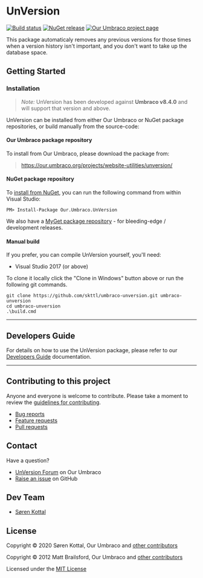 # UnVersion

[![Build status](https://img.shields.io/appveyor/ci/umco/umbraco-unversion.svg)](https://ci.appveyor.com/project/umco/umbraco-unversion)
[![NuGet release](https://img.shields.io/nuget/v/Our.Umbraco.UnVersion.svg)](https://www.nuget.org/packages/Our.Umbraco.UnVersion)
[![Our Umbraco project page](https://img.shields.io/badge/our-umbraco-orange.svg)](https://our.umbraco.org/projects/website-utilities/unversion/)


This package automaticaly removes any previous versions for those times when a version history isn't important, and you don't want to take up the database space.


## Getting Started

### Installation

> *Note:* UnVersion has been developed against **Umbraco v8.4.0** and will support that version and above.

UnVersion can be installed from either Our Umbraco or NuGet package repositories, or build manually from the source-code:

#### Our Umbraco package repository

To install from Our Umbraco, please download the package from:

> <https://our.umbraco.org/projects/website-utilities/unversion/>

#### NuGet package repository

To [install from NuGet](https://www.nuget.org/packages/Our.Umbraco.UnVersion), you can run the following command from within Visual Studio:

	PM> Install-Package Our.Umbraco.UnVersion

We also have a [MyGet package repository](https://www.myget.org/gallery/umbraco-packages) - for bleeding-edge / development releases.

#### Manual build

If you prefer, you can compile UnVersion yourself, you'll need:

* Visual Studio 2017 (or above)

To clone it locally click the "Clone in Windows" button above or run the following git commands.

	git clone https://github.com/skttl/umbraco-unversion.git umbraco-unversion
	cd umbraco-unversion
	.\build.cmd

---

## Developers Guide

For details on how to use the UnVersion package, please refer to our [Developers Guide](docs/developers-guide.md) documentation.

---

## Contributing to this project

Anyone and everyone is welcome to contribute. Please take a moment to review the [guidelines for contributing](CONTRIBUTING.md).

* [Bug reports](CONTRIBUTING.md#bugs)
* [Feature requests](CONTRIBUTING.md#features)
* [Pull requests](CONTRIBUTING.md#pull-requests)


## Contact

Have a question?

* [UnVersion Forum](https://our.umbraco.org/projects/website-utilities/unversion/bugs-feedback-and-suggestions/) on Our Umbraco
* [Raise an issue](https://github.com/skttl/umbraco-unversion/issues) on GitHub


## Dev Team

* [Søren Kottal](https://github.com/skttl)


## License

Copyright &copy; 2020 Søren Kottal, Our Umbraco and [other contributors](https://github.com/umco/umbraco-unversion/graphs/contributors)

Copyright &copy; 2012 Matt Brailsford, Our Umbraco and [other contributors](https://github.com/umco/umbraco-unversion/graphs/contributors)

Licensed under the [MIT License](LICENSE.md)
